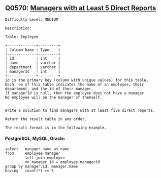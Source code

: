 ## Q0570: [Managers with at Least 5 Direct Reports](https://leetcode.com/problems/managers-with-at-least-5-direct-reports/)

```
Difficulty Level: MEDIUM
```

```
Description:

Table: Employee

+-------------+---------+
| Column Name | Type    |
+-------------+---------+
| id          | int     |
| name        | varchar |
| department  | varchar |
| managerId   | int     |
+-------------+---------+
id is the primary key (column with unique values) for this table.
Each row of this table indicates the name of an employee, their department, and the id of their manager.
If managerId is null, then the employee does not have a manager.
No employee will be the manager of themself.
 

Write a solution to find managers with at least five direct reports.

Return the result table in any order.

The result format is in the following example.
```

#### PostgreSQL, MySQL, Oracle:

```
select   manager.name as name
from     employee manager
         left join employee
         on manager.id = employee.managerid
group by manager.id, manager.name
having   count(*) >= 5
```